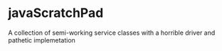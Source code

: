 # javaScratchPad
A collection of semi-working service classes with a horrible driver and pathetic implemetation
